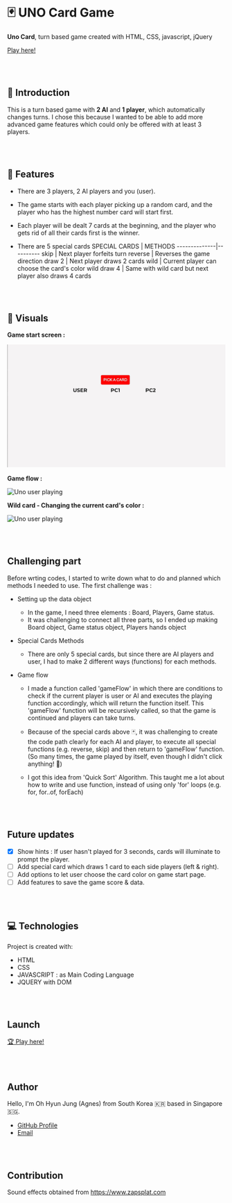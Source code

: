 # 🃏 UNO Card Game

**Uno Card**, turn based game created with HTML, CSS, javascript, jQuery

[Play here!](https://uno-project1.vercel.app/)

<br/><br/>

## 🌼 Introduction

This is a turn based game with **2 AI** and **1 player**, which automatically changes turns. I chose this because I wanted to be able to add more advanced game features which could only be offered with at least 3 players.

<br/><br/>

## 🚀 Features

- There are 3 players, 2 AI players and you (user).
- The game starts with each player picking up a random card, and the player who has the highest number card will start first.
- Each player will be dealt 7 cards at the beginning, and the player who gets rid of all their cards first is the winner.

- There are 5 special cards
  SPECIAL CARDS | METHODS
  --------------|----------
  skip | Next player forfeits turn
  reverse | Reverses the game direction
  draw 2 | Next player draws 2 cards
  wild | Current player can choose the card's color
  wild draw 4 | Same with wild card but next player also draws 4 cards

<br/><br/>

## 🎨 Visuals

**Game start screen :**

![Uno Choosing Turn Page](src/game_features/uno-choose.gif)

**Game flow :**

![Uno user playing](src/game_features/uno-play.gif)

**Wild card - Changing the current card's color :**

![Uno user playing](src/game_features/uno-wild.gif)

<br/><br/>

## Challenging part

Before wrting codes, I started to write down what to do and planned which methods I needed to use. The first challenge was :

- Setting up the data object
  - In the game, I need three elements : Board, Players, Game status.
  - It was challenging to connect all three parts, so I ended up making Board object, Game status object, Players hands object
- Special Cards Methods
  - There are only 5 special cards, but since there are AI players and user, I had to make 2 different ways (functions) for each methods.
- Game flow

  - I made a function called 'gameFlow' in which there are conditions to check if the current player is user or AI and executes the playing function accordingly, which will return the function itself. This 'gameFlow' function will be recursively called, so that the game is continued and players can take turns.
  - Because of the special cards above 🃏, it was challenging to create the code path clearly for each AI and player, to execute all special functions (e.g. reverse, skip) and then return to 'gameFlow' function. (So many times, the game played by itself, even though I didn't click anything! 👻)
  - I got this idea from 'Quick Sort' Algorithm. This taught me a lot about how to write and use function, instead of using only 'for' loops (e.g. for, for..of, forEach)

    <br></br>

## Future updates

- [x] Show hints : If user hasn't played for 3 seconds, cards will illuminate to prompt the player.
- [ ] Add special card which draws 1 card to each side players (left & right).
- [ ] Add options to let user choose the card color on game start page.
- [ ] Add features to save the game score & data.

<br></br>

## 💻 Technologies

Project is created with:

- HTML
- CSS
- JAVASCRIPT : as Main Coding Language
- JQUERY with DOM

<br/><br/>

## Launch

[🏆 Play here!](https://uno-project1.vercel.app/)

<br></br>

## Author

Hello, I'm Oh Hyun Jung (Agnes) from South Korea 🇰🇷 based in Singapore 🇸🇬.

- [GitHub Profile](https://github.com/HyunJungOh0120)
- [Email](mailto:hyunjung.agnes.oh@gmail.com?subject=Hi% 'Hi!')

<br></br>

## Contribution

Sound effects obtained from <https://www.zapsplat.com>
